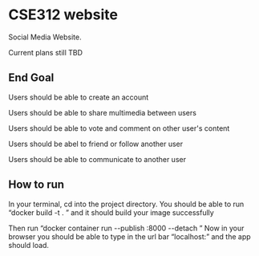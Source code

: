 # CSE312 website
Social Media Website. 

Current plans still TBD

## End Goal
Users should be able to create an account 

Users should be able to share multimedia between users

Users should be able to vote and comment on other user's content

Users should be abel to friend or follow another user

Users should be able to communicate to another user

## How to run 

In your terminal, cd into the project directory. You should be able to run “docker build -t <imagename> . ” and it should build your image successfully

Then run “docker container run --publish <localport>:8000 --detach <imagename>” 
Now in your browser you should be able to type in the url bar “localhost:<localport>” and the app should load.

